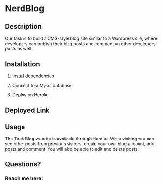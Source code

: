 # NerdBlog

  ## Description
   Our task is to build a CMS-style blog site similar to a Wordpress site, where developers can publish their blog posts and comment on other developers’ posts as well. 

  ## Installation
  1. Install dependencies 
   
  2. Connect to a Mysql database
  3. Deploy on Heroku



  ## Deployed Link
  

  ## Usage
  The Tech Blog website is available through Heroku.
  While visiting you can see other posts from previous visitors, 
  create your own blog account, add posts and comment. You will also be 
  able to edit and delete posts. 

  
   
  

  ## Questions?
  ### Reach me here: 
 